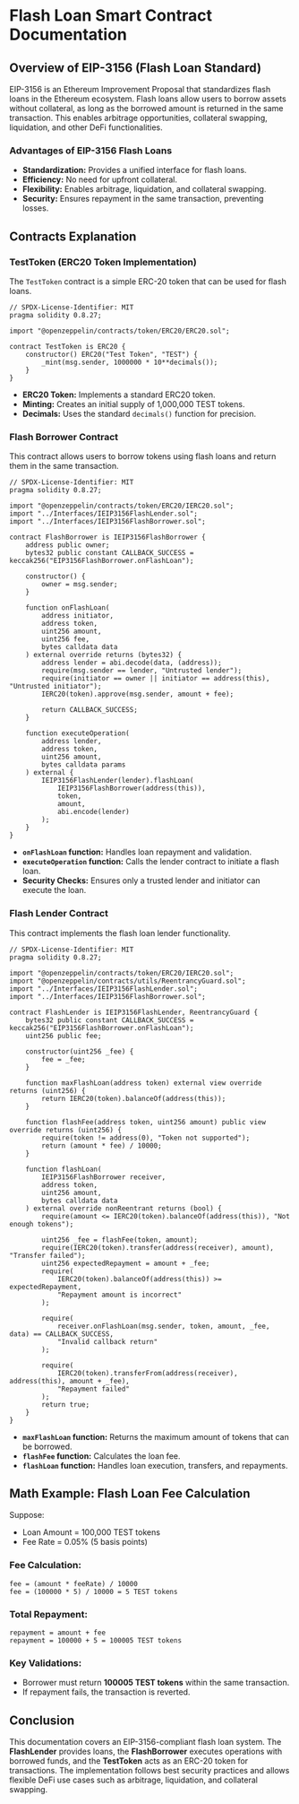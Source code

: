
# Flash Loan Smart Contract Documentation

## Overview of EIP-3156 (Flash Loan Standard)

EIP-3156 is an Ethereum Improvement Proposal that standardizes flash loans in the Ethereum ecosystem. Flash loans allow users to borrow assets without collateral, as long as the borrowed amount is returned in the same transaction. This enables arbitrage opportunities, collateral swapping, liquidation, and other DeFi functionalities.

### Advantages of EIP-3156 Flash Loans

* **Standardization:** Provides a unified interface for flash loans.
* **Efficiency:** No need for upfront collateral.
* **Flexibility:** Enables arbitrage, liquidation, and collateral swapping.
* **Security:** Ensures repayment in the same transaction, preventing losses.

## Contracts Explanation

### **TestToken (ERC20 Token Implementation)**

The `TestToken` contract is a simple ERC-20 token that can be used for flash loans.

```solidity
// SPDX-License-Identifier: MIT
pragma solidity 0.8.27;

import "@openzeppelin/contracts/token/ERC20/ERC20.sol";

contract TestToken is ERC20 {
    constructor() ERC20("Test Token", "TEST") {
        _mint(msg.sender, 1000000 * 10**decimals());
    }
}
```

* **ERC20 Token:** Implements a standard ERC20 token.
* **Minting:** Creates an initial supply of 1,000,000 TEST tokens.
* **Decimals:** Uses the standard `decimals()` function for precision.

### **Flash Borrower Contract**

This contract allows users to borrow tokens using flash loans and return them in the same transaction.

```solidity
// SPDX-License-Identifier: MIT
pragma solidity 0.8.27;

import "@openzeppelin/contracts/token/ERC20/IERC20.sol";
import "../Interfaces/IEIP3156FlashLender.sol";
import "../Interfaces/IEIP3156FlashBorrower.sol";

contract FlashBorrower is IEIP3156FlashBorrower {
    address public owner;
    bytes32 public constant CALLBACK_SUCCESS = keccak256("EIP3156FlashBorrower.onFlashLoan");

    constructor() {
        owner = msg.sender;
    }

    function onFlashLoan(
        address initiator,
        address token,
        uint256 amount,
        uint256 fee,
        bytes calldata data
    ) external override returns (bytes32) {
        address lender = abi.decode(data, (address));
        require(msg.sender == lender, "Untrusted lender");
        require(initiator == owner || initiator == address(this), "Untrusted initiator");
        IERC20(token).approve(msg.sender, amount + fee);
      
        return CALLBACK_SUCCESS;
    }

    function executeOperation(
        address lender,
        address token,
        uint256 amount,
        bytes calldata params
    ) external {
        IEIP3156FlashLender(lender).flashLoan(
            IEIP3156FlashBorrower(address(this)),
            token,
            amount,
            abi.encode(lender)
        );
    }
}
```

* **`onFlashLoan` function:** Handles loan repayment and validation.
* **`executeOperation` function:** Calls the lender contract to initiate a flash loan.
* **Security Checks:** Ensures only a trusted lender and initiator can execute the loan.

### **Flash Lender Contract**

This contract implements the flash loan lender functionality.

```solidity
// SPDX-License-Identifier: MIT
pragma solidity 0.8.27;

import "@openzeppelin/contracts/token/ERC20/IERC20.sol";
import "@openzeppelin/contracts/utils/ReentrancyGuard.sol";
import "../Interfaces/IEIP3156FlashLender.sol";
import "../Interfaces/IEIP3156FlashBorrower.sol";

contract FlashLender is IEIP3156FlashLender, ReentrancyGuard {
    bytes32 public constant CALLBACK_SUCCESS = keccak256("EIP3156FlashBorrower.onFlashLoan");
    uint256 public fee;

    constructor(uint256 _fee) {
        fee = _fee;
    }

    function maxFlashLoan(address token) external view override returns (uint256) {
        return IERC20(token).balanceOf(address(this));
    }

    function flashFee(address token, uint256 amount) public view override returns (uint256) {
        require(token != address(0), "Token not supported");
        return (amount * fee) / 10000;
    }

    function flashLoan(
        IEIP3156FlashBorrower receiver,
        address token,
        uint256 amount,
        bytes calldata data
    ) external override nonReentrant returns (bool) {
        require(amount <= IERC20(token).balanceOf(address(this)), "Not enough tokens");
      
        uint256 _fee = flashFee(token, amount);
        require(IERC20(token).transfer(address(receiver), amount), "Transfer failed");
        uint256 expectedRepayment = amount + _fee;
        require(
            IERC20(token).balanceOf(address(this)) >= expectedRepayment,
            "Repayment amount is incorrect"
        );
      
        require(
            receiver.onFlashLoan(msg.sender, token, amount, _fee, data) == CALLBACK_SUCCESS,
            "Invalid callback return"
        );

        require(
            IERC20(token).transferFrom(address(receiver), address(this), amount + _fee),
            "Repayment failed"
        );
        return true;
    }
}
```

* **`maxFlashLoan` function:** Returns the maximum amount of tokens that can be borrowed.
* **`flashFee` function:** Calculates the loan fee.
* **`flashLoan` function:** Handles loan execution, transfers, and repayments.

## Math Example: Flash Loan Fee Calculation

Suppose:

* Loan Amount = 100,000 TEST tokens
* Fee Rate = 0.05% (5 basis points)

### **Fee Calculation:**

```
fee = (amount * feeRate) / 10000
fee = (100000 * 5) / 10000 = 5 TEST tokens
```

### **Total Repayment:**

```
repayment = amount + fee
repayment = 100000 + 5 = 100005 TEST tokens
```

### **Key Validations:**

* Borrower must return **100005 TEST tokens** within the same transaction.
* If repayment fails, the transaction is reverted.

## **Conclusion**

This documentation covers an EIP-3156-compliant flash loan system. The **FlashLender** provides loans, the **FlashBorrower** executes operations with borrowed funds, and the **TestToken** acts as an ERC-20 token for transactions. The implementation follows best security practices and allows flexible DeFi use cases such as arbitrage, liquidation, and collateral swapping.
